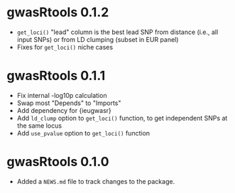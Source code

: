 # gwasRtools 0.1.2

* `get_loci()` "lead" column is the best lead SNP from distance (i.e., all input SNPs) or from LD clumping (subset in EUR panel)
* Fixes for `get_loci()` niche cases

# gwasRtools 0.1.1

* Fix internal -log10p calculation
* Swap most "Depends" to "Imports"
* Add dependency for {ieugwasr}
* Add `ld_clump` option to `get_loci()` function, to get independent SNPs at the same locus
* Add `use_pvalue` option to `get_loci()` function

# gwasRtools 0.1.0

* Added a `NEWS.md` file to track changes to the package.
